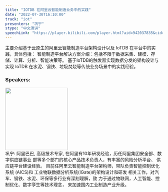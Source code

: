 ```yaml
---
title: "IOTDB 在阿里云智能制造业务中的实践"
date: "2022-07-30T16:10:00"
track: "iot"
presenters: "巩宁"
stype: "中文演讲"
speechLink: "https://player.bilibili.com/player.html?aid=942037835&cid=806474862&page=1"
---
```

主要介绍基于云原生的阿里云智能制造平台架构设计以及 IoTDB 在平台中的实践，具体包括：
智能制造平台解决方案介绍：包括不限于数据采集、建模、存储、计算、分析、智能决策等。
基于IoTDB的触发器实现数据分发的架构设计与实现
IoTDB 在水泥、钢铁、垃圾焚烧等传统业务场景中的实践经验。
 ### Speakers: 
 <img src="images/speaker/1220.png" width="200" /><br>巩宁: 阿里巴巴, 高级技术专家, 在阿里有10年研发经验，历任阿里集团安全部、数字供应链事业 部等多个部门的核心产品技术负责人，有丰富的风险分析平台、 供应链平台建设经验。
目前任阿里云智能制造平台架构师，带队负责智能控制优化系统 (AICS)和 工业物联数据分析系统(IGate)的架构设计和研发 相关工作，对汽车、钢铁、水泥、环保等多行业有深刻理解，致 力于通过物联网，人工智能、控制优化、数字孪生等技术理念， 来加速国内工业制造产业升级。

 